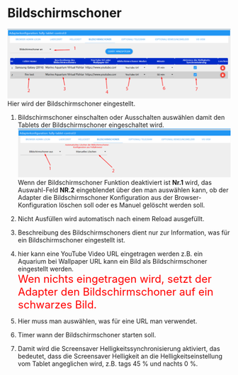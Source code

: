 # Bildschirmschoner



![Screensaver](../../../.vuepress/public/images/media/Fully-Tablet-Control/Screensaver.png)
Hier wird der Bildschirmschoner eingestellt.

1. Bildschirmschoner einschalten oder Ausschalten auswählen damit den Tablets der Bildschirmschoner eingeschaltet wird.
   ![screenSaver-Disabled](../../../.vuepress/public/images/media/Fully-Tablet-Control/screenSaver_Disabled.png) \
   Wenn der Bildschirmschoner Funktion deaktiviert ist **Nr.1** wird, das Auswahl-Feld **NR.2** eingeblendet über den man auswählen kann, ob der Adapter die Bildschirmschoner
   Konfiguration aus der Browser-Konfiguration löschen soll oder es Manuel gelöscht werden soll.

2. Nicht Ausfüllen wird automatisch nach einem Reload ausgefüllt.

3. Beschreibung des Bildschirmschoners dient nur zur Information, was für ein Bildschirmschoner eingestellt ist.

4. hier kann eine YouTube Video URL eingetragen werden z.B. ein Aquarium bei Wallpaper URL kann ein Bild als Bildschirmschoner eingestellt werden.\
   <span style="color:red;font-size:1.5rem">Wen nichts eingetragen wird, setzt der Adapter den Bildschirmschoner auf ein schwarzes Bild.</span>
5. Hier muss man auswählen, was für eine URL man verwendet.

6. Timer wann der Bildschirmschoner starten soll.

7. Damit wird die Screensaver Helligkeitssynchronisierung aktiviert, das bedeutet, dass die Screensaver Helligkeit an die Helligkeitseinstellung 
   vom Tablet angeglichen wird, z.B. tags 45 % und nachts 0 %.
